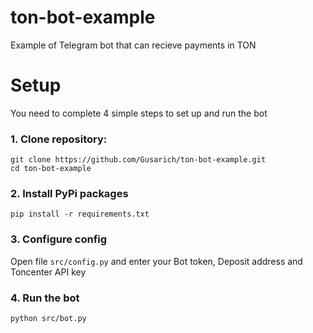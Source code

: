 # ton-bot-example
Example of Telegram bot that can recieve payments in TON

# Setup
You need to complete 4 simple steps to set up and run the bot
### 1. Clone repository:
    git clone https://github.com/Gusarich/ton-bot-example.git
    cd ton-bot-example
### 2. Install PyPi packages
    pip install -r requirements.txt
### 3. Configure config
Open file `src/config.py` and enter your Bot token, Deposit address and Toncenter API key
### 4. Run the bot
    python src/bot.py
